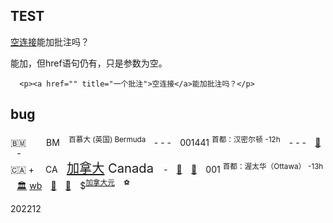 TEST
----

[空连接](  "一个批注")能加批注吗？

能加，但href语句仍有，只是参数为空。

	  <p><a href="" title="一个批注">空连接</a>能加批注吗？</p>


bug
----
🇧🇲	⠀ ⠀	BM⠀	<sup>	百慕大 (英国) Bermuda	</sup>	⠀-	 -	 -	⠀001441	<sup>首都：汉密尔顿</sup>	<sup>-12h</sup>	⠀-	 -	 -	⠀[🏢](http://www.gov.bm "")	⠀-		  
🇨🇦	+ ⠀	CA⠀	<big><big>	[加拿大](https://www.mfa.gov.cn/web/gjhdq_676201/gj_676203/bmz_679954/1206_680426/) Canada	</big></big>	⠀-	⠀[💮](http://CA.mofcom.gov.cn "经贸指南")	⠀[🏪](http://CA.china-embassy.gov.cn "中国大使馆")	⠀001	<sup>首都：渥太华（Ottawa）</sup>	<sup>-13h</sup>	⠀[🏛](https://www.canadainternational.gc.ca/ci-ci/index.aspx?lang=eng "驻华使馆")	[wb](https://weibo.com/canadaweibo "驻华使馆微博")	⠀[👥](https://www.international.gc.ca/ "外交部")	⠀[🏢](http://www.gc.ca "Canada")	⠀$<sup>[加拿大元](https://cn.bing.com/search?q=CAD兑CNY)</sup>		⠀<sup>⚽</sup>  

202212

